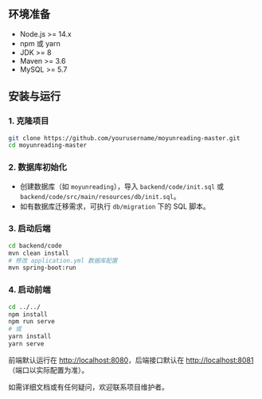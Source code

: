 
## 环境准备

- Node.js >= 14.x
- npm 或 yarn
- JDK >= 8
- Maven >= 3.6
- MySQL >= 5.7

## 安装与运行

### 1. 克隆项目

```bash
git clone https://github.com/yourusername/moyunreading-master.git
cd moyunreading-master
```

### 2. 数据库初始化

- 创建数据库（如 `moyunreading`），导入 `backend/code/init.sql` 或 `backend/code/src/main/resources/db/init.sql`。
- 如有数据库迁移需求，可执行 `db/migration` 下的 SQL 脚本。

### 3. 启动后端

```bash
cd backend/code
mvn clean install
# 修改 application.yml 数据库配置
mvn spring-boot:run
```

### 4. 启动前端

```bash
cd ../../
npm install
npm run serve
# 或
yarn install
yarn serve
```

前端默认运行在 [http://localhost:8080](http://localhost:8080)，后端接口默认在 [http://localhost:8081](http://localhost:8081)（端口以实际配置为准）。


如需详细文档或有任何疑问，欢迎联系项目维护者。
